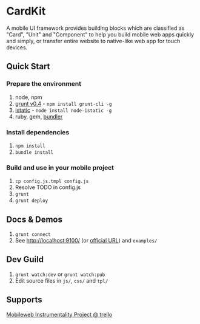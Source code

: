 
# CardKit

A mobile UI framework provides building blocks which are classified as "Card", "Unit" and "Component" to help you build mobile web apps quickly and simply, or transfer entire website to native-like web app for touch devices.

## Quick Start

### Prepare the environment

1. node, npm
2. [grunt v0.4](http://gruntjs.com/getting-started) - `npm install grunt-cli -g`
3. [istatic](https://ozjs.org/istatic) - `node install node-istatic -g`
4. ruby, gem, [bundler](http://gembundler.com/)

### Install dependencies

1. `npm install`
2. `bundle install`

### Build and use in your mobile project

1. `cp config.js.tmpl config.js`
2. Resolve TODO in config.js
3. `grunt`
4. `grunt deploy`

## Docs & Demos

1. `grunt connect`
2. See [http://localhost:9100/](http://localhost:9001/) (or [official URL](http://code.dapps.douban.com/cardkit/docs/pages/index.html)) and `examples/`

## Dev Guild

1. `grunt watch:dev` or `grunt watch:pub`
2. Edit source files in `js/`, `css/` and `tpl/`

## Supports

[Mobileweb Instrumentality Project @ trello](https://trello.com/board/mobileweb-instrumentality-project/51357199230922201c0007ef)
